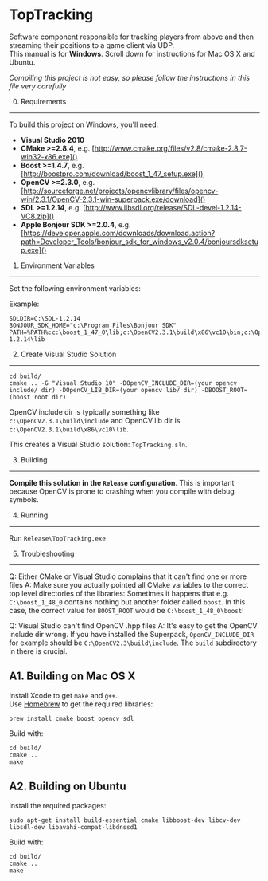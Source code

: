 TopTracking
===========

Software component responsible for tracking players from above and then streaming their positions to a game client via UDP.  
This manual is for **Windows**. Scroll down for instructions for Mac OS X and Ubuntu.

*Compiling this project is not easy, so please follow the instructions in this file very carefully*

0. Requirements
---------------

To build this project on Windows, you'll need:

* **Visual Studio 2010**
* **CMake >=2.8.4**, e.g. [http://www.cmake.org/files/v2.8/cmake-2.8.7-win32-x86.exe]()
* **Boost >=1.4.7**, e.g. [http://boostpro.com/download/boost_1_47_setup.exe]()
* **OpenCV >=2.3.0**, e.g. [http://sourceforge.net/projects/opencvlibrary/files/opencv-win/2.3.1/OpenCV-2.3.1-win-superpack.exe/download]()
* **SDL >=1.2.14**, e.g. [http://www.libsdl.org/release/SDL-devel-1.2.14-VC8.zip]()
* **Apple Bonjour SDK >=2.0.4**, e.g. [https://developer.apple.com/downloads/download.action?path=Developer_Tools/bonjour_sdk_for_windows_v2.0.4/bonjoursdksetup.exe]()


1. Environment Variables
------------------------

Set the following environment variables:

Example:

    SDLDIR=C:\SDL-1.2.14
    BONJOUR_SDK_HOME="c:\Program Files\Bonjour SDK"
    PATH=%PATH%:c:\boost_1_47_0\lib;c:\OpenCV2.3.1\build\x86\vc10\bin;c:\OpenCV2.3.1\build\common\tbb\ia32\vc10;C:\SDL-1.2.14\lib


2. Create Visual Studio Solution
--------------------------------

    cd build/
    cmake .. -G "Visual Studio 10" -DOpenCV_INCLUDE_DIR=(your opencv include/ dir) -DOpenCV_LIB_DIR=(your opencv lib/ dir) -DBOOST_ROOT=(boost root dir)

OpenCV include dir is typically something like `c:\OpenCV2.3.1\build\include` and OpenCV lib dir is `c:\OpenCV2.3.1\build\x86\vc10\lib`.

This creates a Visual Studio solution: `TopTracking.sln`.

3. Building
-----------

**Compile this solution in the `Release` configuration**. This is important because OpenCV is prone to crashing when you compile with debug symbols.


4. Running
-----------

Run `Release\TopTracking.exe`

5. Troubleshooting
------------------

Q: Either CMake or Visual Studio complains that it can't find one or more files
A: Make sure you actually pointed all CMake variables to the correct top level directories of the libraries: Sometimes it happens that e.g. `C:\boost_1_48_0` contains nothing but another folder called `boost`. In this case, the correct value for `BOOST_ROOT` would be `C:\boost_1_48_0\boost`!

Q: Visual Studio can't find OpenCV .hpp files
A: It's easy to get the OpenCV include dir wrong. If you have installed the Superpack, `OpenCV_INCLUDE_DIR` for example should be `C:\OpenCV2.3\build\include`. The `build` subdirectory in there is crucial.


A1. Building on Mac OS X
------------------------

Install Xcode to get `make` and `g++`.  
Use [Homebrew](http://mxcl.github.com/homebrew/) to get the required libraries:

    brew install cmake boost opencv sdl

Build with:

    cd build/
    cmake ..
    make

A2. Building on Ubuntu
----------------------

Install the required packages:

    sudo apt-get install build-essential cmake libboost-dev libcv-dev libsdl-dev libavahi-compat-libdnssd1

Build with:

    cd build/
    cmake ..
    make
